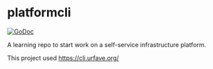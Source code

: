 # platformcli

[![GoDoc](https://godoc.org/k8s.io/kubectl?status.svg)](https://godoc.org/k8s.io/kubectl)

A learning repo to start work on a self-service infrastructure platform.

This project used https://cli.urfave.org/